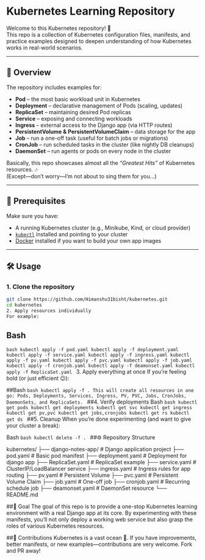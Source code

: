 # Kubernetes Learning Repository  

Welcome to this Kubernetes repository! 🚀  
This repo is a collection of Kubernetes configuration files, manifests, and practice examples designed to deepen understanding of how Kubernetes works in real-world scenarios.  

---

## 📖 Overview  

The repository includes examples for:  

- **Pod** – the most basic workload unit in Kubernetes  
- **Deployment** – declarative management of Pods (scaling, updates)  
- **ReplicaSet** – maintaining desired Pod replicas  
- **Service** – exposing and connecting workloads  
- **Ingress** – external access to the Django app (via HTTP routes)  
- **PersistentVolume & PersistentVolumeClaim** – data storage for the app  
- **Job** – run a one-off task (useful for batch jobs or migrations)  
- **CronJob** – run scheduled tasks in the cluster (like nightly DB cleanups)  
- **DaemonSet** – run agents or pods on every node in the cluster  

Basically, this repo showcases almost all the *“Greatest Hits”* of Kubernetes resources. 🎶  
(Except—don’t worry—I’m not about to sing them for you…)  

---

## 🚦 Prerequisites  

Make sure you have:  
- A running Kubernetes cluster (e.g., Minikube, Kind, or cloud provider)  
- [`kubectl`](https://kubernetes.io/docs/tasks/tools/) installed and pointing to your cluster  
- [Docker](https://docs.docker.com/) installed if you want to build your own app images  

---

## 🛠️ Usage  

### 1. Clone the repository  
```bash
git clone https://github.com/Himanshu31bisht/kubernetes.git
cd kubernetes
2. Apply resources individually
For example:
```
## Bash
``bash
kubectl apply -f pod.yaml
kubectl apply -f deployment.yaml
kubectl apply -f service.yaml
kubectl apply -f ingress.yaml
kubectl apply -f pv.yaml
kubectl apply -f pvc.yaml
kubectl apply -f job.yaml
kubectl apply -f cronjob.yaml
kubectl apply -f deamonset.yaml
kubectl apply -f ReplicaSet.yaml
``
3. Apply everything at once
If you’re feeling bold (or just efficient 😉):

##Bash
``bash
kubectl apply -f .
This will create all resources in one go: Pods, Deployments, Services, Ingress, PV, PVC, Jobs, CronJobs, DaemonSets, and ReplicaSets.
``
##4. Verify deployments
Bash
``bash
kubectl get pods
kubectl get deployments
kubectl get svc
kubectl get ingress
kubectl get pv,pvc
kubectl get jobs,cronjobs
kubectl get rs
kubectl get ds
``
##5. Cleanup
When you’re done experimenting (and want to give your cluster a break):

Bash
``bash
kubectl delete -f .
``
##⚙️ Repository Structure


kubernetes/
├── django-notes-app/        # Django application project
├── pod.yaml                 # Basic pod manifest
├── deployment.yaml          # Deployment for django app
├── ReplicaSet.yaml          # ReplicaSet example
├── service.yaml             # ClusterIP/LoadBalancer service
├── ingress.yaml             # Ingress rules for app routing
├── pv.yaml                  # Persistent Volume
├── pvc.yaml                 # Persistent Volume Claim
├── job.yaml                 # One-off job
├── cronjob.yaml             # Recurring schedule job
├── deamonset.yaml           # DaemonSet resource
└── README.md

##🎯 Goal
The goal of this repo is to provide a one-stop Kubernetes learning environment with a real Django app at its core. By experimenting with these manifests, you’ll not only deploy a working web service but also grasp the roles of various Kubernetes resources.

##🙌 Contributions
Kubernetes is a vast ocean 🌊. If you have improvements, better manifests, or new examples—contributions are very welcome. Fork and PR away!

